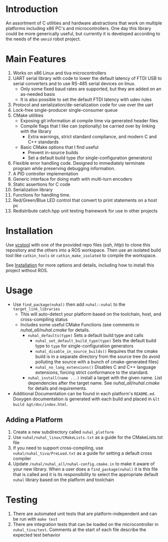 Introduction
============

An assortment of C utilities and hardware abstractions that work on
multiple platforms including x86 PC\'s and microcontrollers. One day
this library could be more generically useful, but currently it is
developed according to the needs of the `omnid` robot project.

Main Features
=============

1.  Works on x86 Linux and tiva microcontrollers
2.  UART serial library with code to lower the default latency of FTDI
    USB to serial converters and to use RS-485 serial devices on linux.
    -   Only some fixed baud rates are supported, but they are added on
        an as-needed basis
    -   It is also possible to set the default FTDI latency with udev
        rules
3.  Protocol and serialization/de-serialization code for use over the
    uart
4.  Lock-free single-producer single-consumer queue
5.  CMake utilities
    -   Exposing git information at compile time via generated header
        files
    -   Compile flags that I like can (optionally) be carried over by
        linking with the library
        -   Extra warnings, strict standard compliance, and modern C and
            C++ standards
    -   Basic CMake options that I find useful
        -   Prevent in-source builds
        -   Set a default build type (for single-configuration
            generators)
6.  Flexible error handling code. Designed to immediately terminate
    program while preserving debugging information.
7.  A PID controller implementation
8.  Generic interface for doing math with multi-turn encoders
9.  Static assertions for C code
10. Serialization library
11. Functions for handling time.
12. Red/Green/Blue LED control that convert to print statements on a
    host pc
13. Redistribute catch.hpp unit testing framework for use in other
    projects

Installation
============

Use [vcstool](https://github.com/dirk-thomas/vcstool) with one of the
provided repo files (*ssh*, *http*) to clone this repository and the
others into a ROS workspace. Then use an isolated build tool like
`catkin_tools` or `catkin_make_isolated` to compile the workspace.

See
[Installation](https://github.com/omnid/omnid_docs/blob/master/Installation.md)
for more options and details, including how to install this project
without ROS.

Usage
=====

-   Use `find_package(nuhal)` then add `nuhal::nuhal` to the
    `target_link_libraries`
    -   This will auto-detect your platform based on the toolchain,
        host, and cross-compiling status
    -   Includes some useful CMake Functions (see comments in
        *nuhal_all/nuhal.cmake* for details.
        -   `nuhal_defaults(type)` Sets a default build type and calls
            -   `nuhal_set_default_build_type(type)` Sets the default
                build type to `type` for single-configuration generators
            -   `nuhal_disable_in_source_builds()` Requires that the
                cmake build is in a separate directory from the source
                tree (to avoid polluting the source with a bunch of
                cmake-generated files)
            -   `nuhal_no_lang_extensions()` Disables C and C++ language
                extensions, forcing strict conformance to the standard.
        -   `nuhal_install(name ...)` install a target with the given
            name. List dependencies after the target name. See
            *nuhal_all/nuhal.cmake* for details and requirements.
- Additional Documentation can be found in each platform's `README.md`. Doxygen documentation is generated with each build
  and placed in `&lt build &gt/doc/index.html`.

Adding a Platform
-----------------

1.  Create a new subdirectory called `nuhal_platform`
2.  Use `nuhal/nuhal_linux/CMakeLists.txt` as a guide for the
    CMakeLists.txt file
3.  If you need to support cross-compiling, use
    `nuhal/nuhal_tiva/PreLoad.txt` as a guide for setting a default
    cross compiler
4.  Update `/nuhal/nuhal_all/nuhal-config.cmake.in` to make it aware of
    your new library. When a user does a `find_package(nuhal)` it is
    this file that is called and it is its responsibility to select the
    appropriate default `nuhal` library based on the platform and
    toolchain

Testing
=======
1. There are automated unit tests that are platform-independent and can be run with `make test`
2. There are integration tests that can be loaded on the microcontroller in `nuhal_tiva/test`. Comments
   at the start of each file describe the expected test behavior
